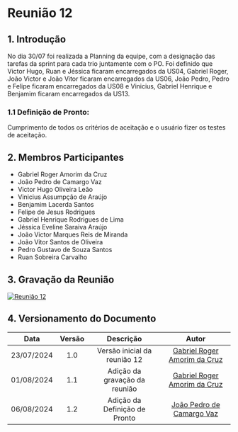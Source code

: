 # Reunião 12

## 1. Introdução

No dia 30/07 foi realizada a Planning da equipe, com a designação das tarefas da sprint para cada trio juntamente com o PO. Foi definido que Victor Hugo, Ruan e Jéssica ficaram encarregados da US04, Gabriel Roger, João Victor e João Vitor ficaram encarregados da US06, João Pedro, Pedro e Felipe ficaram encarregados da US08 e Vinicius, Gabriel Henrique e Benjamim ficaram encarregados da US13.

### 1.1 Definição de Pronto:
Cumprimento de todos os critérios de aceitação e o usuário fizer os testes de aceitação.

## 2. Membros Participantes

  - Gabriel Roger Amorim da Cruz
  - João Pedro de Camargo Vaz
  - Victor Hugo Oliveira Leão
  - Vinicius Assumpção de Araújo
  - Benjamim Lacerda Santos
  - Felipe de Jesus Rodrigues
  - Gabriel Henrique Rodrigues de Lima
  - Jéssica Eveline Saraiva Araújo
  - João Victor Marques Reis de Miranda
  - João Vitor Santos de Oliveira
  - Pedro Gustavo de Souza Santos
  - Ruan Sobreira Carvalho

## 3. Gravação da Reunião

[![Reunião 12](https://img.youtube.com/vi/Muo1944ZmTk/maxresdefault.jpg)](https://www.youtube.com/watch?v=Muo1944ZmTk)

## 4. Versionamento do Documento

| Data | Versão | Descrição | Autor |
| :-----: | :-------------: | :---------------: | :-: |
| 23/07/2024 | 1.0 | Versão inicial da reunião 12 | [Gabriel Roger Amorim da Cruz](https://github.com/GabrielRoger07) |
| 01/08/2024 | 1.1 | Adição da gravação da reunião | [Gabriel Roger Amorim da Cruz](https://github.com/GabrielRoger07) |
| 06/08/2024 | 1.2 | Adição da Definição de Pronto | [João Pedro de Camargo Vaz](https://github.com/JoaoPedro0803) |